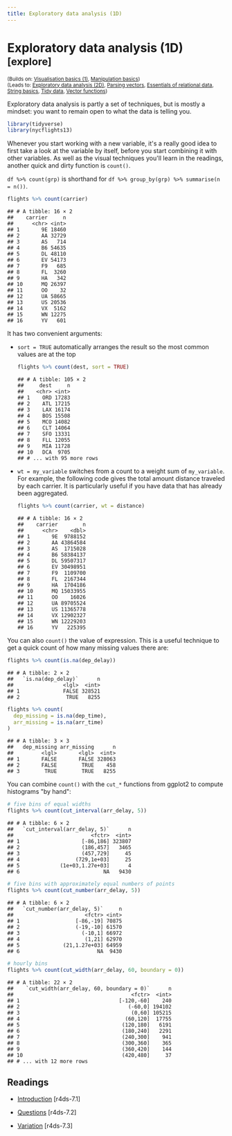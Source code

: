 ```yaml
---
title: Exploratory data analysis (1D)
---
```


<!-- Generated automatically from eda-1d.yml. Do not edit by hand -->

# Exploratory data analysis (1D) <small class='explore'>[explore]</small>
<small>(Builds on: [Visualisation basics (1)](vis-basics.md), [Manipulation basics](manip-basics.md))</small>  
<small>(Leads to: [Exploratory data analysis (2D)](eda-2d.md), [Parsing vectors](parse-vector.md), [Essentials of relational data](relational-basics.md), [String basics](string-basics.md), [Tidy data](tidy-data.md), [Vector functions](vector-functions.md))</small>


Exploratory data analysis is partly a set of techniques, but is mostly a mindset: you want to remain open to what the data is telling you.

``` r
library(tidyverse)
library(nycflights13)
```

Whenever you start working with a new variable, it's a really good idea to first take a look at the variable by itself, before you start combining it with other variables. As well as the visual techniques you'll learn in the readings, another quick and dirty function is `count()`.

`df %>% count(grp)` is shorthand for `df %>% group_by(grp) %>% summarise(n = n())`.

``` r
flights %>% count(carrier)
```

    ## # A tibble: 16 × 2
    ##    carrier     n
    ##      <chr> <int>
    ## 1       9E 18460
    ## 2       AA 32729
    ## 3       AS   714
    ## 4       B6 54635
    ## 5       DL 48110
    ## 6       EV 54173
    ## 7       F9   685
    ## 8       FL  3260
    ## 9       HA   342
    ## 10      MQ 26397
    ## 11      OO    32
    ## 12      UA 58665
    ## 13      US 20536
    ## 14      VX  5162
    ## 15      WN 12275
    ## 16      YV   601

It has two convenient arguments:

-   `sort = TRUE` automatically arranges the result so the most common values are at the top

    ``` r
    flights %>% count(dest, sort = TRUE)
    ```

        ## # A tibble: 105 × 2
        ##     dest     n
        ##    <chr> <int>
        ## 1    ORD 17283
        ## 2    ATL 17215
        ## 3    LAX 16174
        ## 4    BOS 15508
        ## 5    MCO 14082
        ## 6    CLT 14064
        ## 7    SFO 13331
        ## 8    FLL 12055
        ## 9    MIA 11728
        ## 10   DCA  9705
        ## # ... with 95 more rows

-   `wt = my_variable` switches from a count to a weight sum of `my_variable`. For example, the following code gives the total amount distance traveled by each carrier. It is particularly useful if you have data that has already been aggregated.

    ``` r
    flights %>% count(carrier, wt = distance)
    ```

        ## # A tibble: 16 × 2
        ##    carrier        n
        ##      <chr>    <dbl>
        ## 1       9E  9788152
        ## 2       AA 43864584
        ## 3       AS  1715028
        ## 4       B6 58384137
        ## 5       DL 59507317
        ## 6       EV 30498951
        ## 7       F9  1109700
        ## 8       FL  2167344
        ## 9       HA  1704186
        ## 10      MQ 15033955
        ## 11      OO    16026
        ## 12      UA 89705524
        ## 13      US 11365778
        ## 14      VX 12902327
        ## 15      WN 12229203
        ## 16      YV   225395

You can also `count()` the value of expression. This is a useful technique to get a quick count of how many missing values there are:

``` r
flights %>% count(is.na(dep_delay))
```

    ## # A tibble: 2 × 2
    ##   `is.na(dep_delay)`      n
    ##                <lgl>  <int>
    ## 1              FALSE 328521
    ## 2               TRUE   8255

``` r
flights %>% count(
  dep_missing = is.na(dep_time), 
  arr_missing = is.na(arr_time)
)
```

    ## # A tibble: 3 × 3
    ##   dep_missing arr_missing      n
    ##         <lgl>       <lgl>  <int>
    ## 1       FALSE       FALSE 328063
    ## 2       FALSE        TRUE    458
    ## 3        TRUE        TRUE   8255

You can combine `count()` with the `cut_*` functions from ggplot2 to compute histograms "by hand":

``` r
# five bins of equal widths
flights %>% count(cut_interval(arr_delay, 5))
```

    ## # A tibble: 6 × 2
    ##   `cut_interval(arr_delay, 5)`      n
    ##                         <fctr>  <int>
    ## 1                    [-86,186] 323807
    ## 2                    (186,457]   3465
    ## 3                    (457,729]     45
    ## 4                  (729,1e+03]     25
    ## 5             (1e+03,1.27e+03]      4
    ## 6                           NA   9430

``` r
# five bins with approximately equal numbers of points
flights %>% count(cut_number(arr_delay, 5))
```

    ## # A tibble: 6 × 2
    ##   `cut_number(arr_delay, 5)`     n
    ##                       <fctr> <int>
    ## 1                  [-86,-19] 70875
    ## 2                  (-19,-10] 61570
    ## 3                    (-10,1] 66972
    ## 4                     (1,21] 62970
    ## 5              (21,1.27e+03] 64959
    ## 6                         NA  9430

``` r
# hourly bins
flights %>% count(cut_width(arr_delay, 60, boundary = 0))
```

    ## # A tibble: 22 × 2
    ##    `cut_width(arr_delay, 60, boundary = 0)`      n
    ##                                      <fctr>  <int>
    ## 1                                [-120,-60]    240
    ## 2                                   (-60,0] 194102
    ## 3                                    (0,60] 105215
    ## 4                                  (60,120]  17755
    ## 5                                 (120,180]   6191
    ## 6                                 (180,240]   2291
    ## 7                                 (240,300]    941
    ## 8                                 (300,360]    365
    ## 9                                 (360,420]    144
    ## 10                                (420,480]     37
    ## # ... with 12 more rows

## Readings

  * [Introduction](http://r4ds.had.co.nz/exploratory-data-analysis.html#introduction-3) [r4ds-7.1]

  * [Questions](http://r4ds.had.co.nz/exploratory-data-analysis.html#questions) [r4ds-7.2]

  * [Variation](http://r4ds.had.co.nz/exploratory-data-analysis.html#variation) [r4ds-7.3]


